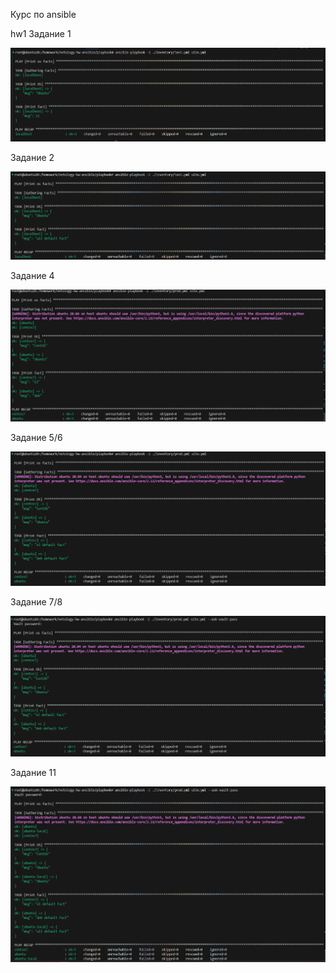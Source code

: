 Курс по ansible

hw1
Задание 1

![alt text](image-1.png)

Задание 2

![alt text](image.png)

Задание 4

![alt text](image-2.png)

Задание 5/6

![alt text](image-3.png)

Задание 7/8

![alt text](image-4.png)

Задание 11

![alt text](image-5.png)